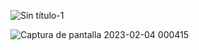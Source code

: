 ![Sin título-1](https://user-images.githubusercontent.com/117610367/218293146-7ae02dde-8181-4908-af30-4566a0413166.jpg)

![Captura de pantalla 2023-02-04 000415](https://user-images.githubusercontent.com/117610367/216743883-0a2da87f-e9f8-4eff-b1ad-34c94a5cb36a.png)
